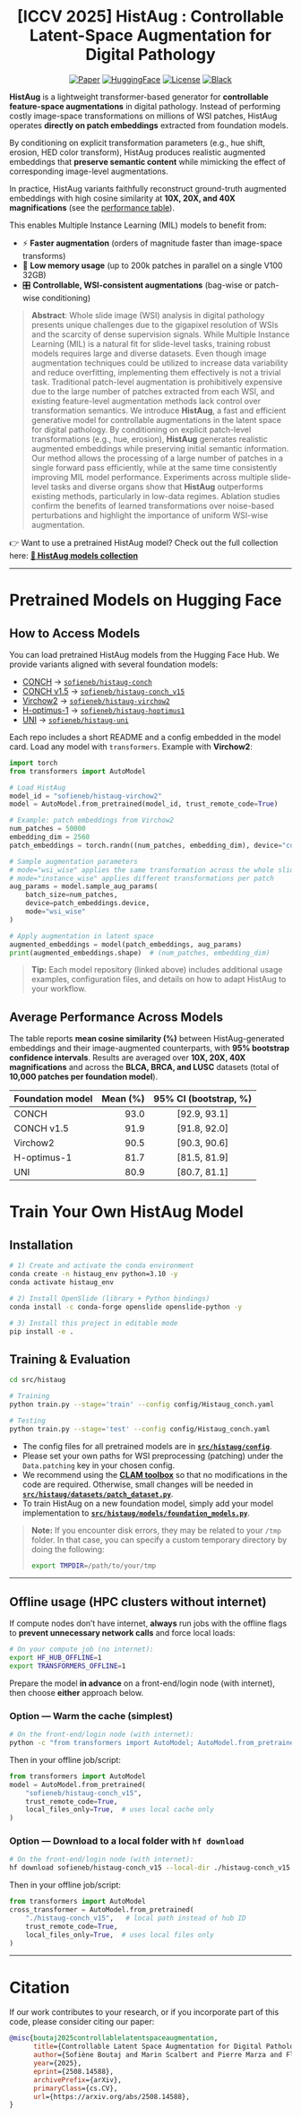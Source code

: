 

<div align="center">
<h1>[ICCV 2025] HistAug : Controllable Latent-Space Augmentation for Digital Pathology</h1>
</div>

<div align="center">


[![Paper](https://img.shields.io/badge/HistAug-arXiv.2508.14588-purple.svg)](https://arxiv.org/abs/2508.14588)
[![HuggingFace](https://img.shields.io/badge/HuggingFace-page-yellow.svg)](https://huggingface.co/collections/sofieneb/histaug-models-68a334437f71d35c7037a54e)
[![License](https://img.shields.io/badge/License-CC%20BY%204.0-lightgrey.svg)](./LICENSE)
[![Black](https://img.shields.io/badge/code%20style-black-000000.svg)](https://black.readthedocs.io/en/stable/)
</div>

 
**HistAug** is a lightweight transformer-based generator for **controllable feature-space augmentations** in digital pathology. Instead of performing costly image-space transformations on millions of WSI patches, HistAug operates **directly on patch embeddings** extracted from foundation models.

By conditioning on explicit transformation parameters (e.g., hue shift, erosion, HED color transform), HistAug produces realistic augmented embeddings that **preserve semantic content** while mimicking the effect of corresponding image-level augmentations.

In practice, HistAug variants faithfully reconstruct ground-truth augmented embeddings with high cosine similarity at **10X, 20X, and 40X magnifications** (see the [performance table](#average-performance-across-modelsl)).

This enables Multiple Instance Learning (MIL) models to benefit from:

* ⚡ **Faster augmentation** (orders of magnitude faster than image-space transforms)
* 🧠 **Low memory usage** (up to 200k patches in parallel on a single V100 32GB)
* 🎛 **Controllable, WSI-consistent augmentations** (bag-wise or patch-wise conditioning)

> **Abstract**: Whole slide image (WSI) analysis in digital pathology presents unique challenges due to the gigapixel resolution of WSIs and the scarcity of dense supervision signals. While Multiple Instance Learning (MIL) is a natural fit for slide-level tasks, training robust models requires large and diverse datasets. Even though image augmentation techniques could be utilized to increase data variability and reduce overfitting, implementing them effectively is not a trivial task. Traditional patch-level augmentation is prohibitively expensive due to the large number of patches extracted from each WSI, and existing feature-level augmentation methods lack control over transformation semantics. We introduce **HistAug**, a fast and efficient generative model for controllable augmentations in the latent space for digital pathology. By conditioning on explicit patch-level transformations (e.g., hue, erosion), **HistAug** generates realistic augmented embeddings while preserving initial semantic information. Our method allows the processing of a large number of patches in a single forward pass efficiently, while at the same time consistently improving MIL model performance. Experiments across multiple slide-level tasks and diverse organs show that **HistAug** outperforms existing methods, particularly in low-data regimes. Ablation studies confirm the benefits of learned transformations over noise-based perturbations and highlight the importance of uniform WSI-wise augmentation.

👉 Want to use a pretrained HistAug model? Check out the full collection here: **[🤗 HistAug models collection](https://huggingface.co/collections/sofieneb/histaug-models-68a334437f71d35c7037a54e)**


---

# Pretrained Models on Hugging Face

## How to Access Models

You can load pretrained HistAug models from the Hugging Face Hub. We provide variants aligned with several foundation models:

* [CONCH](https://www.nature.com/articles/s41591-024-02856-4) → [`sofieneb/histaug-conch`](https://huggingface.co/sofieneb/histaug-conch)
* [CONCH v1.5](https://arxiv.org/abs/2411.19666) → [`sofieneb/histaug-conch_v15`](https://huggingface.co/sofieneb/histaug-conch_v15)
* [Virchow2](https://arxiv.org/abs/2408.00738) → [`sofieneb/histaug-virchow2`](https://huggingface.co/sofieneb/histaug-virchow2)
* [H-optimus-1](https://huggingface.co/bioptimus/H-optimus-1) → [`sofieneb/histaug-hoptimus1`](https://huggingface.co/sofieneb/histaug-hoptimus1)
* [UNI](https://www.nature.com/articles/s41591-024-02857-3) → [`sofieneb/histaug-uni`](https://huggingface.co/sofieneb/histaug-uni)

Each repo includes a short README and a config embedded in the model card. Load any model with `transformers`. Example with **Virchow2**:

```python
import torch
from transformers import AutoModel

# Load HistAug
model_id = "sofieneb/histaug-virchow2"
model = AutoModel.from_pretrained(model_id, trust_remote_code=True)

# Example: patch embeddings from Virchow2
num_patches = 50000
embedding_dim = 2560
patch_embeddings = torch.randn((num_patches, embedding_dim), device="cuda")

# Sample augmentation parameters
# mode="wsi_wise" applies the same transformation across the whole slide
# mode="instance_wise" applies different transformations per patch
aug_params = model.sample_aug_params(
    batch_size=num_patches,
    device=patch_embeddings.device,
    mode="wsi_wise"
)

# Apply augmentation in latent space
augmented_embeddings = model(patch_embeddings, aug_params)
print(augmented_embeddings.shape)  # (num_patches, embedding_dim)
```

> **Tip:** Each model repository (linked above) includes additional usage examples, configuration files, and details on how to adapt HistAug to your workflow.
## Average Performance Across Models


The table reports **mean cosine similarity (%)** between HistAug-generated embeddings and their image-augmented counterparts, with **95% bootstrap confidence intervals**. Results are averaged over **10X, 20X, 40X magnifications** and across the **BLCA, BRCA, and LUSC** datasets (total of **10,000 patches per foundation model**).

| Foundation model | Mean (%) | 95% CI (bootstrap, %) |
| ---------------- | -------: | :-------------------: |
| CONCH            |     93.0 |     \[92.9, 93.1]     |
| CONCH v1.5       |     91.9 |     \[91.8, 92.0]     |
| Virchow2         |     90.5 |     \[90.3, 90.6]     |
| H-optimus-1      |     81.7 |     \[81.5, 81.9]     |
| UNI              |     80.9 |     \[80.7, 81.1]     |



# Train Your Own HistAug Model

## Installation

```bash
# 1) Create and activate the conda environment
conda create -n histaug_env python=3.10 -y
conda activate histaug_env

# 2) Install OpenSlide (library + Python bindings)
conda install -c conda-forge openslide openslide-python -y

# 3) Install this project in editable mode
pip install -e .
```

## Training & Evaluation

```bash
cd src/histaug

# Training
python train.py --stage='train' --config config/Histaug_conch.yaml

# Testing
python train.py --stage='test' --config config/Histaug_conch.yaml
```

* The config files for all pretrained models are in **[`src/histaug/config`](src/histaug/config/)**.
* Please set your own paths for WSI preprocessing (patching) under the `Data.patching` key in your chosen config.
* We recommend using the **[CLAM toolbox](https://github.com/mahmoodlab/CLAM/)** so that no modifications in the code are required. Otherwise, small changes will be needed in **[`src/histaug/datasets/patch_dataset.py`](src/histaug/datasets/patch_dataset.py)**.
* To train HistAug on a new foundation model, simply add your model implementation to **[`src/histaug/models/foundation_models.py`](src/histaug/models/foundation_models.py)**.

> **Note:** If you encounter disk errors, they may be related to your `/tmp` folder. In that case, you can specify a custom temporary directory by doing the following:
>
> ```bash
> export TMPDIR=/path/to/your/tmp
> ```

---

## Offline usage (HPC clusters without internet)

If compute nodes don’t have internet, **always** run jobs with the offline flags to **prevent unnecessary network calls** and force local loads:

```bash
# On your compute job (no internet):
export HF_HUB_OFFLINE=1
export TRANSFORMERS_OFFLINE=1
```

Prepare the model **in advance** on a front-end/login node (with internet), then choose **either** approach below.

### Option — Warm the cache (simplest)

```bash
# On the front-end/login node (with internet):
python -c "from transformers import AutoModel; AutoModel.from_pretrained('sofieneb/histaug-conch_v15', trust_remote_code=True)"
```

Then in your offline job/script:

```python
from transformers import AutoModel
model = AutoModel.from_pretrained(
    "sofieneb/histaug-conch_v15",
    trust_remote_code=True,
    local_files_only=True,  # uses local cache only
)
```

### Option — Download to a local folder with `hf download`

```bash
# On the front-end/login node (with internet):
hf download sofieneb/histaug-conch_v15 --local-dir ./histaug-conch_v15
```

Then in your offline job/script:

```python
from transformers import AutoModel
cross_transformer = AutoModel.from_pretrained(
    "./histaug-conch_v15",   # local path instead of hub ID
    trust_remote_code=True,
    local_files_only=True,  # uses local files only
)
```

---

# Citation

If our work contributes to your research, or if you incorporate part of this code, please consider citing our paper:

```bibtex
@misc{boutaj2025controllablelatentspaceaugmentation,
      title={Controllable Latent Space Augmentation for Digital Pathology}, 
      author={Sofiène Boutaj and Marin Scalbert and Pierre Marza and Florent Couzinie-Devy and Maria Vakalopoulou and Stergios Christodoulidis},
      year={2025},
      eprint={2508.14588},
      archivePrefix={arXiv},
      primaryClass={cs.CV},
      url={https://arxiv.org/abs/2508.14588}, 
}
```
